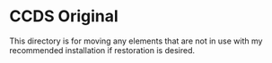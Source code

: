 # CCDS Original

This directory is for moving any elements that are not in use with my recommended installation if restoration is desired.
